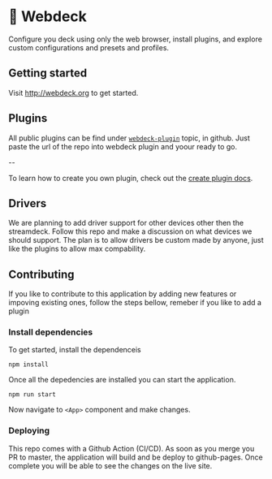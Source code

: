 # 🔳 Webdeck

Configure you deck using only the web browser, install plugins, and explore custom configurations and presets and profiles.

## Getting started

Visit http://webdeck.org to get started.

## Plugins

All public plugins can be find under [`webdeck-plugin`](https://github.com/search?q=topic:webdeck-plugin) topic, in github. Just paste the url of the repo into webdeck plugin and yoour ready to go.

--

To learn how to create you own plugin, check out the [create plugin docs](https://github.com/webdeckjs/webdeck/wiki/How-to-create-plugins).

## Drivers

We are planning to add driver support for other devices other then the streamdeck. Follow this repo and make a discussion on what devices we should support. The plan is to allow drivers be custom made by anyone, just like the plugins to allow max compability.

## Contributing

If you like to contribute to this application by adding new features or impoving existing ones, follow the steps bellow, remeber if you like to add a plugin

### Install dependencies

To get started, install the dependenceis

`npm install`

Once all the depedencies are installed you can start the application.

`npm run start`

Now navigate to `<App>` component and make changes.

### Deploying

This repo comes with a Github Action (CI/CD). As soon as you merge you PR to master, the application will build and be deploy to github-pages. Once complete you will be able to see the changes on the live site.
